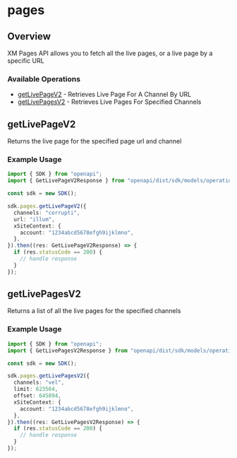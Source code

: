 # pages

## Overview

XM Pages API allows you to fetch all the live pages, or a live page by a specific URL

### Available Operations

* [getLivePageV2](#getlivepagev2) - Retrieves Live Page For A Channel By URL
* [getLivePagesV2](#getlivepagesv2) - Retrieves Live Pages For Specified Channels

## getLivePageV2

Returns the live page for the specified page url and channel

### Example Usage

```typescript
import { SDK } from "openapi";
import { GetLivePageV2Response } from "openapi/dist/sdk/models/operations";

const sdk = new SDK();

sdk.pages.getLivePageV2({
  channels: "corrupti",
  url: "illum",
  xSiteContext: {
    account: "1234abcd5678efgh9ijklmno",
  },
}).then((res: GetLivePageV2Response) => {
  if (res.statusCode == 200) {
    // handle response
  }
});
```

## getLivePagesV2

Returns a list of all the live pages for the specified channels

### Example Usage

```typescript
import { SDK } from "openapi";
import { GetLivePagesV2Response } from "openapi/dist/sdk/models/operations";

const sdk = new SDK();

sdk.pages.getLivePagesV2({
  channels: "vel",
  limit: 623564,
  offset: 645894,
  xSiteContext: {
    account: "1234abcd5678efgh9ijklmno",
  },
}).then((res: GetLivePagesV2Response) => {
  if (res.statusCode == 200) {
    // handle response
  }
});
```
